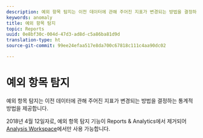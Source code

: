 ```yaml
---
description: 예외 항목 탐지는 이전 데이터에 관해 주어진 지표가 변경되는 방법을 결정하는 통계적 방법을 제공합니다.
keywords: anomaly
title: 예외 항목 탐지
topic: Reports
uuid: 0e8bf30c-004d-47d3-ad8d-c5a86ba81d9d
translation-type: ht
source-git-commit: 99ee24efaa517e8da700c67818c111c4aa90dc02

---
```



# 예외 항목 탐지

예외 항목 탐지는 이전 데이터에 관해 주어진 지표가 변경되는 방법을 결정하는 통계적 방법을 제공합니다.

2018년 4월 12일자로, 예외 항목 탐지 기능이 Reports &amp; Analytics에서 제거되어 [Analysis Workspace](https://marketing.adobe.com/resources/help/ko_KR/analytics/analysis-workspace/virtual-analyst.html)에서만 사용 가능합니다.
